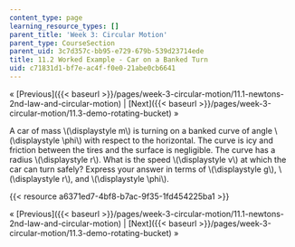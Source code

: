 ```yaml
---
content_type: page
learning_resource_types: []
parent_title: 'Week 3: Circular Motion'
parent_type: CourseSection
parent_uid: 3c7d357c-bb95-e729-679b-539d23714ede
title: 11.2 Worked Example - Car on a Banked Turn
uid: c71831d1-bf7e-ac4f-f0e0-21abe0cb6641
---
```


« [Previous]({{< baseurl >}}/pages/week-3-circular-motion/11.1-newtons-2nd-law-and-circular-motion) | [Next]({{< baseurl >}}/pages/week-3-circular-motion/11.3-demo-rotating-bucket) »

A car of mass \\(\\displaystyle m\\) is turning on a banked curve of angle \\(\\displaystyle \\phi\\) with respect to the horizontal. The curve is icy and friction between the tires and the surface is negligible. The curve has a radius \\(\\displaystyle r\\). What is the speed \\(\\displaystyle v\\) at which the car can turn safely? Express your answer in terms of \\(\\displaystyle g\\), \\(\\displaystyle r\\), and \\(\\displaystyle \\phi\\).

{{< resource a6371ed7-4bf8-b7ac-9f35-1fd454225ba1 >}}

« [Previous]({{< baseurl >}}/pages/week-3-circular-motion/11.1-newtons-2nd-law-and-circular-motion) | [Next]({{< baseurl >}}/pages/week-3-circular-motion/11.3-demo-rotating-bucket) »